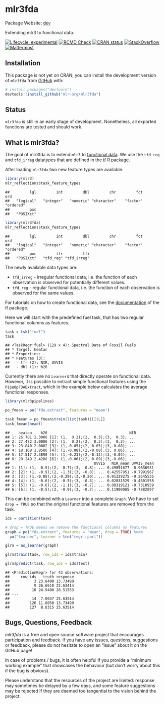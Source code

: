 
# mlr3fda

Package Website: [dev](https://mlr3fda.mlr-org.com/)

Extending mlr3 to functional data.

<!-- badges: start -->

[![Lifecycle:
experimental](https://img.shields.io/badge/lifecycle-experimental-orange.svg)](https://lifecycle.r-lib.org/articles/stages.html#experimental)
[![RCMD
Check](https://github.com/mlr-org/mlr3fda/actions/workflows/rcmdcheck.yaml/badge.svg)](https://github.com/mlr-org/mlr3fda/actions/workflows/rcmdcheck.yaml)
[![CRAN
status](https://www.r-pkg.org/badges/version/mlr3fda)](https://CRAN.R-project.org/package=mlr3fda)
[![StackOverflow](https://img.shields.io/badge/stackoverflow-mlr3-orange.svg)](https://stackoverflow.com/questions/tagged/mlr3)
[![Mattermost](https://img.shields.io/badge/chat-mattermost-orange.svg)](https://lmmisld-lmu-stats-slds.srv.mwn.de/mlr_invite/)
<!-- badges: end -->

## Installation

This package is not yet on CRAN, you can install the development version
of `mlr3fda` from [GitHub](https://github.com/) with:

``` r
# install.packages("devtools")
devtools::install_github("mlr-org/mlr3fda")
```

## Status

`mlr3fda` is still in an early stage of development. Nonetheless, all
exported functions are tested and should work.

## What is mlr3fda?

The goal of mlr3fda is to extend `mlr3` to [functional
data](https://en.wikipedia.org/wiki/Functional_data_analysis). We use
the `tfd_reg` and `tfd_irreg` datatypes that are defined in the
[tf](https://github.com/tidyfun/tf) R package.

After loading `mlr3fda` two new feature types are available.

``` r
library(mlr3)
mlr_reflections$task_feature_types
```

    ##         lgl         int         dbl         chr         fct         ord 
    ##   "logical"   "integer"   "numeric" "character"    "factor"   "ordered" 
    ##         pxc 
    ##   "POSIXct"

``` r
library(mlr3fda)
mlr_reflections$task_feature_types
```

    ##         lgl         int         dbl         chr         fct         ord 
    ##   "logical"   "integer"   "numeric" "character"    "factor"   "ordered" 
    ##         pxc         tfr         tfi 
    ##   "POSIXct"   "tfd_reg" "tfd_irreg"

The newly available data types are:

- `tfd_irreg` - irregular functional data, i.e. the function of each
  observation is observed for potentially different values.
- `tfd_reg` - regular functional data, i.e. the function of each
  observation is observed for the same values.

For tutorials on how to create functional data, see the
[documentation](https://github.com/tidyfun/tf) of the tf package.

Here we will start with the predefined fuel task, that has two regular
functional columns as features.

``` r
task = tsk("fuel")
task
```

    ## <TaskRegr:fuel> (129 x 4): Spectral Data of Fossil Fuels
    ## * Target: heatan
    ## * Properties: -
    ## * Features (3):
    ##   - tfr (2): NIR, UVVIS
    ##   - dbl (1): h20

Currently there are no `Learner`s that directly operate on functional
data. However, it is possible to extract simple functional features
using the `PipeOpFDAExtract`, which in the example below calculates the
average functional responses.

``` r
library(mlr3pipelines)

po_fmean = po("fda.extract", features = "mean")

task_fmean = po_fmean$train(list(task))[[1L]]
task_fmean$head()
```

    ##    heatan    h20                                     NIR
    ## 1: 26.781 2.3000 [1]: (1,  0.2);(2,  0.3);(3,  0.3); ...
    ## 2: 27.472 3.0000 [2]: (1,  0.2);(2,  0.3);(3,  0.2); ...
    ## 3: 23.840 2.0002 [3]: (1,-0.05);(2, 0.05);(3,-0.08); ...
    ## 4: 18.168 1.8500 [4]: (1,-0.08);(2,-0.08);(3, 0.06); ...
    ## 5: 17.517 2.3898 [5]: (1,-0.23);(2,-0.12);(3,-0.04); ...
    ## 6: 20.249 2.4288 [6]: (1,-0.06);(2, 0.09);(3,-0.06); ...
    ##                                      UVVIS   NIR_mean UVVIS_mean
    ## 1: [1]: (1,  0.9);(2,  0.7);(3,  0.8); ... 0.49851677  0.9636931
    ## 2: [2]: (1, -0.9);(2, -1.3);(3, -0.8); ... 0.42557851 -0.7991967
    ## 3: [3]: (1,-0.08);(2,-0.29);(3,-0.20); ... 0.01329275 -0.2645535
    ## 4: [4]: (1, -0.6);(2, -0.5);(3, -0.3); ... 0.02031529 -0.4601558
    ## 5: [5]: (1, -0.6);(2, -1.1);(3, -0.7); ... 0.08319121 -0.7310959
    ## 6: [6]: (1, -0.5);(2, -0.9);(3, -0.7); ... 0.11900065 -0.7882897

This can be combined with a `Learner` into a complete `Graph`. We have
to set `drop = TRUE` so that the original functional features are
removed from the task.

``` r
ids = partition(task)

# drop = TRUE means we remove the functional columns as features
graph = po("fda.extract", features = "mean", drop = TRUE) %>>%
  po("learner", learner = lrn("regr.rpart"))

glrn = as_learner(graph)

glrn$train(task, row_ids = ids$train)

glrn$predict(task, row_ids = ids$test)
```

    ## <PredictionRegr> for 43 observations:
    ##     row_ids   truth response
    ##           3 23.8400 13.73490
    ##           9 26.6610 22.63414
    ##          10 24.9480 28.51553
    ## ---                         
    ##          14  7.0037 25.63514
    ##         126 11.8050 13.73490
    ##         127  8.8315 25.63514

## Bugs, Questions, Feedback

*mlr3fda* is a free and open source software project that encourages
participation and feedback. If you have any issues, questions,
suggestions or feedback, please do not hesitate to open an “issue” about
it on the GitHub page!

In case of problems / bugs, it is often helpful if you provide a
“minimum working example” that showcases the behaviour (but don’t worry
about this if the bug is obvious).

Please understand that the resources of the project are limited:
response may sometimes be delayed by a few days, and some feature
suggestions may be rejected if they are deemed too tangential to the
vision behind the project.
